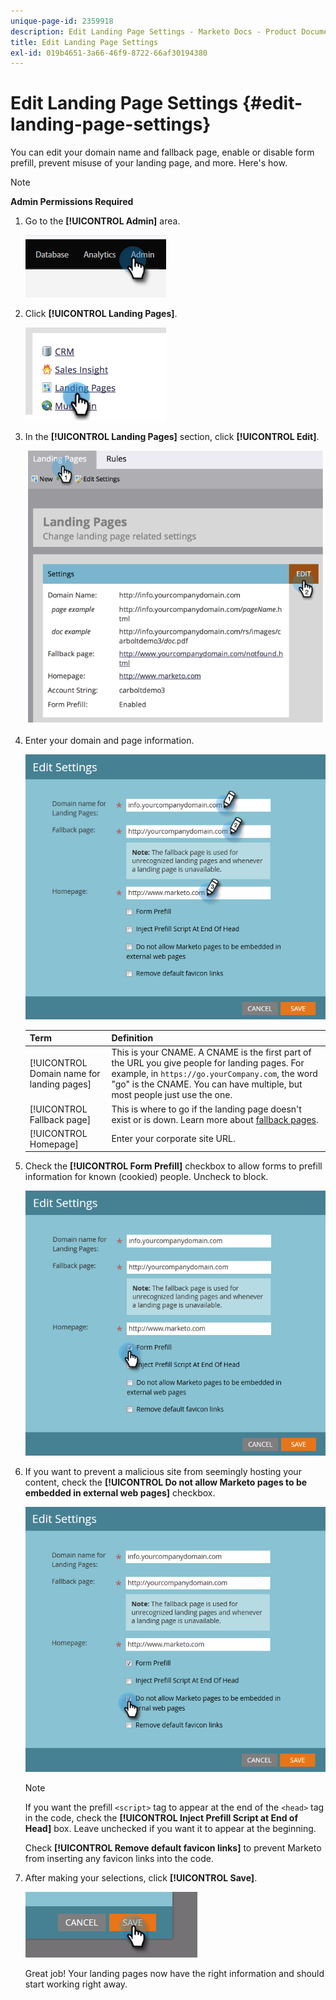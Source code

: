 ```yaml
---
unique-page-id: 2359918
description: Edit Landing Page Settings - Marketo Docs - Product Documentation
title: Edit Landing Page Settings
exl-id: 019b4651-3a66-46f9-8722-66af30194380
---
```

# Edit Landing Page Settings {#edit-landing-page-settings}

You can edit your domain name and fallback page, enable or disable form prefill, prevent misuse of your landing page, and more. Here's how.

>[!NOTE]
>
>**Admin Permissions Required**

1. Go to the **[!UICONTROL Admin]** area. 

   ![](assets/edit-landing-page-settings-1.png)

1. Click **[!UICONTROL Landing Pages]**.

   ![](assets/edit-landing-page-settings-2.png)

1. In the **[!UICONTROL Landing Pages]** section, click **[!UICONTROL Edit]**.

   ![](assets/edit-landing-page-settings-3.png)

1. Enter your domain and page information.

   ![](assets/edit-landing-page-settings-4.png)

   | Term |Definition |
   |---|---|
   | [!UICONTROL Domain name for landing pages] |This is your CNAME. A CNAME is the first part of the URL you give people for landing pages. For example, in `https://go.yourCompany.com`, the word "go" is the CNAME. You can have multiple, but most people just use the one. |
   | [!UICONTROL Fallback page] |This is where to go if the landing page doesn't exist or is down. Learn more about [fallback pages](/help/marketo/product-docs/administration/settings/set-a-fallback-page.md). |
   | [!UICONTROL Homepage] |Enter your corporate site URL. |

1. Check the **[!UICONTROL Form Prefill]** checkbox to allow forms to prefill information for known (cookied) people. Uncheck to block.

   ![](assets/edit-landing-page-settings-5.png)

1. If you want to prevent a malicious site from seemingly hosting your content, check the **[!UICONTROL Do not allow Marketo pages to be embedded in external web pages]** checkbox.

   ![](assets/edit-landing-page-settings-6.png)

   >[!NOTE]
   >
   >If you want the prefill `<script>` tag to appear at the end of the `<head>` tag in the code, check the **[!UICONTROL Inject Prefill Script at End of Head]** box. Leave unchecked if you want it to appear at the beginning.
   >
   >Check **[!UICONTROL Remove default favicon links]** to prevent Marketo from inserting any favicon links into the code.

1. After making your selections, click **[!UICONTROL Save]**.

   ![](assets/edit-landing-page-settings-7.png)

   Great job! Your landing pages now have the right information and should start working right away.
